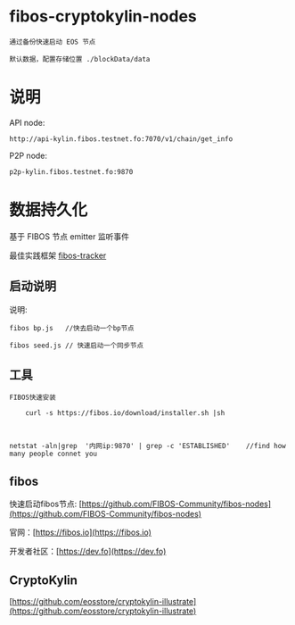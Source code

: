 # fibos-cryptokylin-nodes

	通过备份快速启动 EOS 节点

	默认数据，配置存储位置 ./blockData/data

# 说明
API node:

	http://api-kylin.fibos.testnet.fo:7070/v1/chain/get_info

P2P node:
	
	p2p-kylin.fibos.testnet.fo:9870

# 数据持久化

基于 FIBOS 节点 emitter 监听事件

最佳实践框架 [fibos-tracker](https://github.com/FIBOSIO/fibos-tracker)
	

## 启动说明

说明:
	
	fibos bp.js   //快去启动一个bp节点

	fibos seed.js // 快速启动一个同步节点

## 工具
	
	FIBOS快速安装

		curl -s https://fibos.io/download/installer.sh |sh	



	netstat -aln|grep  '内网ip:9870' | grep -c 'ESTABLISHED'    //find how many people connet you

## fibos
	
快速启动fibos节点: [https://github.com/FIBOS-Community/fibos-nodes](https://github.com/FIBOS-Community/fibos-nodes)
	
官网：[https://fibos.io](https://fibos.io) 
	
开发者社区：[https://dev.fo](https://dev.fo)


## CryptoKylin

[https://github.com/eosstore/cryptokylin-illustrate](https://github.com/eosstore/cryptokylin-illustrate)



